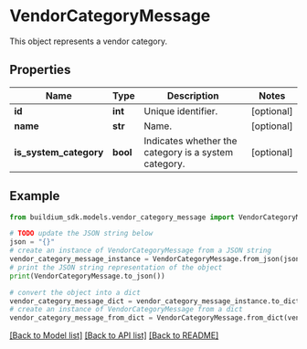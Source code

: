 # VendorCategoryMessage

This object represents a vendor category.

## Properties

Name | Type | Description | Notes
------------ | ------------- | ------------- | -------------
**id** | **int** | Unique identifier. | [optional] 
**name** | **str** | Name. | [optional] 
**is_system_category** | **bool** | Indicates whether the category is a system category. | [optional] 

## Example

```python
from buildium_sdk.models.vendor_category_message import VendorCategoryMessage

# TODO update the JSON string below
json = "{}"
# create an instance of VendorCategoryMessage from a JSON string
vendor_category_message_instance = VendorCategoryMessage.from_json(json)
# print the JSON string representation of the object
print(VendorCategoryMessage.to_json())

# convert the object into a dict
vendor_category_message_dict = vendor_category_message_instance.to_dict()
# create an instance of VendorCategoryMessage from a dict
vendor_category_message_from_dict = VendorCategoryMessage.from_dict(vendor_category_message_dict)
```
[[Back to Model list]](../README.md#documentation-for-models) [[Back to API list]](../README.md#documentation-for-api-endpoints) [[Back to README]](../README.md)


